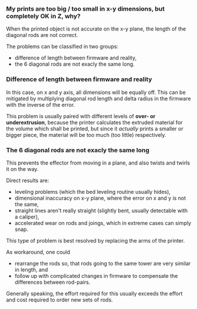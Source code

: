### My prints are too big / too small in x-y dimensions, but completely OK in Z, why?

When the printed object is not accurate on the x-y plane, the length of the diagonal rods are not correct.

The problems can be classified in two groups:

- difference of length between firmware and reality,
- the 6 diagonal rods are not exacly the same long.

### Difference of length between firmware and reality

In this case, on x and y axis, all dimensions will be equally off.
This can be mitigated by multiplying diagonal rod length and delta radius in the firmware with the inverse of the error.

This problem is usually paired with different levels of **over- or underextrusion**, because the printer calculates the extruded material for the volume which shall be printed, but since it _actually_ prints a smaller or bigger piece, the material will be too much (too little) respectively. 

### The 6 diagonal rods are not exacly the same long

This prevents the effector from moving in a plane, and also twists and twirls it on the way.

Direct results are:

- leveling problems (which the bed leveling routine usually hides),
- dimensional inaccuracy on x-y plane, where the error on x and y is not the same,
- straight lines aren't really straight (slightly bent, usually detectable with a caliper),
- accelerated wear on rods and joings, which in extreme cases can simply snap.

This type of problem is best resolved by replacing the arms of the printer.

As workaround, one could

- rearrange the rods so, that rods going to the same tower are very similar in length, and
- follow up with complicated changes in firmware to compensate the differences between rod-pairs.

Generally speaking, the effort required for this usually exceeds the effort and cost required to order new sets of rods.

